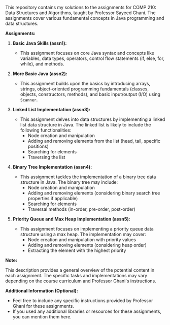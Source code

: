 This repository contains my solutions to the assignments for COMP 210: Data Structures and Algorithms, taught by Professor Sayeed Ghani. The assignments cover various fundamental concepts in Java programming and data structures.

**Assignments:**

1. **Basic Java Skills (assn1):**
   - This assignment focuses on core Java syntax and concepts like variables, data types, operators, control flow statements (if, else, for, while), and methods.

2. **More Basic Java (assn2):**
   - This assignment builds upon the basics by introducing arrays, strings, object-oriented programming fundamentals (classes, objects, constructors, methods), and basic input/output (I/O) using `Scanner`.

3. **Linked List Implementation (assn3):**
   - This assignment delves into data structures by implementing a linked list data structure in Java. The linked list is likely to include the following functionalities:
     - Node creation and manipulation
     - Adding and removing elements from the list (head, tail, specific positions)
     - Searching for elements
     - Traversing the list

4. **Binary Tree Implementation (assn4):**
   - This assignment tackles the implementation of a binary tree data structure in Java. The binary tree may include:
     - Node creation and manipulation
     - Adding and removing elements (considering binary search tree properties if applicable)
     - Searching for elements
     - Traversal methods (in-order, pre-order, post-order)

5. **Priority Queue and Max Heap Implementation (assn5):**
   - This assignment focuses on implementing a priority queue data structure using a max heap. The implementation may cover:
     - Node creation and manipulation with priority values
     - Adding and removing elements (considering heap order)
     - Extracting the element with the highest priority

**Note:**

This description provides a general overview of the potential content in each assignment. The specific tasks and implementations may vary depending on the course curriculum and Professor Ghani's instructions.


**Additional Information (Optional):**

- Feel free to include any specific instructions provided by Professor Ghani for these assignments.
- If you used any additional libraries or resources for these assignments, you can mention them here.
